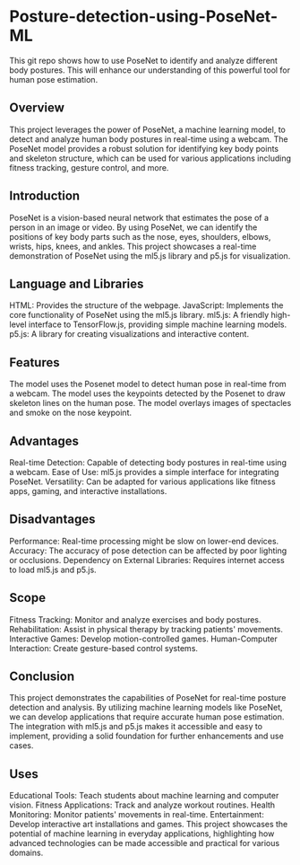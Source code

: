 # Posture-detection-using-PoseNet-ML
This git repo shows  how to use PoseNet to identify and analyze different body postures. This will enhance our understanding of this powerful tool for human pose estimation.

## Overview
This project leverages the power of PoseNet, a machine learning model, to detect and analyze human body postures in real-time using a webcam. The PoseNet model provides a robust solution for identifying key body points and skeleton structure, which can be used for various applications including fitness tracking, gesture control, and more.

## Introduction
PoseNet is a vision-based neural network that estimates the pose of a person in an image or video. By using PoseNet, we can identify the positions of key body parts such as the nose, eyes, shoulders, elbows, wrists, hips, knees, and ankles. This project showcases a real-time demonstration of PoseNet using the ml5.js library and p5.js for visualization.

## Language and Libraries
HTML: Provides the structure of the webpage.
JavaScript: Implements the core functionality of PoseNet using the ml5.js library.
ml5.js: A friendly high-level interface to TensorFlow.js, providing simple machine learning models.
p5.js: A library for creating visualizations and interactive content.

## Features
The model uses the Posenet model to detect human pose in real-time from a webcam. The model uses the keypoints detected by the Posenet to draw skeleton lines on the human pose. The model overlays images of spectacles and smoke on the nose keypoint.

## Advantages
Real-time Detection: Capable of detecting body postures in real-time using a webcam.
Ease of Use: ml5.js provides a simple interface for integrating PoseNet.
Versatility: Can be adapted for various applications like fitness apps, gaming, and interactive installations.

## Disadvantages
Performance: Real-time processing might be slow on lower-end devices.
Accuracy: The accuracy of pose detection can be affected by poor lighting or occlusions.
Dependency on External Libraries: Requires internet access to load ml5.js and p5.js.

## Scope
Fitness Tracking: Monitor and analyze exercises and body postures.
Rehabilitation: Assist in physical therapy by tracking patients' movements.
Interactive Games: Develop motion-controlled games.
Human-Computer Interaction: Create gesture-based control systems.

## Conclusion
This project demonstrates the capabilities of PoseNet for real-time posture detection and analysis. By utilizing machine learning models like PoseNet, we can develop applications that require accurate human pose estimation. The integration with ml5.js and p5.js makes it accessible and easy to implement, providing a solid foundation for further enhancements and use cases.

## Uses
Educational Tools: Teach students about machine learning and computer vision.
Fitness Applications: Track and analyze workout routines.
Health Monitoring: Monitor patients' movements in real-time.
Entertainment: Develop interactive art installations and games.
This project showcases the potential of machine learning in everyday applications, highlighting how advanced technologies can be made accessible and practical for various domains.
